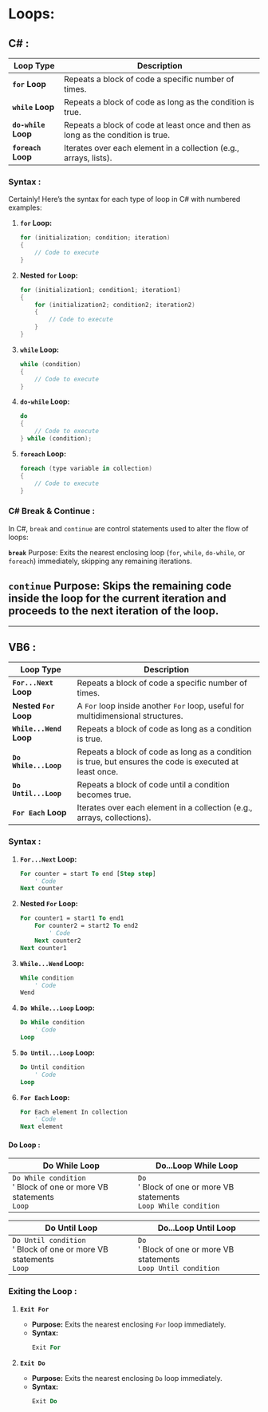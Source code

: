 # Loops:

## C# :


| **Loop Type**       | **Description**                                           |
|---------------------|-----------------------------------------------------------|
| **`for` Loop**      | Repeats a block of code a specific number of times.      |
| **`while` Loop**    | Repeats a block of code as long as the condition is true. |
| **`do-while` Loop** | Repeats a block of code at least once and then as long as the condition is true. |
| **`foreach` Loop**  | Iterates over each element in a collection (e.g., arrays, lists). |


### Syntax :

Certainly! Here’s the syntax for each type of loop in C# with numbered examples:

1. **`for` Loop:**
   ```csharp
   for (initialization; condition; iteration)
   {
       // Code to execute
   }
   ```

2. **Nested `for` Loop:**
   ```csharp
   for (initialization1; condition1; iteration1)
   {
       for (initialization2; condition2; iteration2)
       {
           // Code to execute
       }
   }
   ```

3. **`while` Loop:**
   ```csharp
   while (condition)
   {
       // Code to execute
   }
   ```

4. **`do-while` Loop:**
   ```csharp
   do
   {
       // Code to execute
   } while (condition);
   ```

5. **`foreach` Loop:**
   ```csharp
   foreach (type variable in collection)
   {
       // Code to execute
   }
   ```

### C# Break & Continue :

In C#, `break` and `continue` are control statements used to alter the flow of loops:

**`break`**
Purpose: Exits the nearest enclosing loop (`for`, `while`, `do-while`, or `foreach`) immediately, skipping any remaining iterations.

**`continue`**
Purpose: Skips the remaining code inside the loop for the current iteration and proceeds to the next iteration of the loop.
---
---
## VB6 :


| **Loop Type**       | **Description**                                               |
|---------------------|---------------------------------------------------------------|
| **`For...Next` Loop** | Repeats a block of code a specific number of times.          |
| **Nested `For` Loop** | A `For` loop inside another `For` loop, useful for multidimensional structures. |
| **`While...Wend` Loop** | Repeats a block of code as long as a condition is true.      |
| **`Do While...Loop`** | Repeats a block of code as long as a condition is true, but ensures the code is executed at least once. |
| **`Do Until...Loop`** | Repeats a block of code until a condition becomes true.       |
| **`For Each` Loop** | Iterates over each element in a collection (e.g., arrays, collections). |

### Syntax :

1. **`For...Next` Loop:**
   ```vb
   For counter = start To end [Step step]
       ' Code
   Next counter
   ```

2. **Nested `For` Loop:**
   ```vb
   For counter1 = start1 To end1
       For counter2 = start2 To end2
           ' Code
       Next counter2
   Next counter1
   ```

3. **`While...Wend` Loop:**
   ```vb
   While condition
       ' Code
   Wend
   ```

4. **`Do While...Loop` Loop:**
   ```vb
   Do While condition
       ' Code
   Loop
   ```

5. **`Do Until...Loop` Loop:**
   ```vb
   Do Until condition
       ' Code
   Loop
   ```

6. **`For Each` Loop:**
   ```vb
   For Each element In collection
       ' Code
   Next element
   ```

#### Do Loop :


| **Do While** Loop                    | **Do...Loop While** Loop             |
|--------------------------------------|--------------------------------------|
| `Do While condition` <br>     ' Block of one or more VB statements <br> `Loop` | `Do` <br>     ' Block of one or more VB statements <br> `Loop While condition` |

| **Do Until** Loop                    | **Do...Loop Until** Loop             |
|--------------------------------------|--------------------------------------|
| `Do Until condition` <br>     ' Block of one or more VB statements <br> `Loop` | `Do` <br>     ' Block of one or more VB statements <br> `Loop Until condition` |

### Exiting the Loop :

1. **`Exit For`**
   - **Purpose:** Exits the nearest enclosing `For` loop immediately.
   - **Syntax:**
     ```vb
     Exit For
     ```

2. **`Exit Do`**
   - **Purpose:** Exits the nearest enclosing `Do` loop immediately.
   - **Syntax:**
     ```vb
     Exit Do
     ```